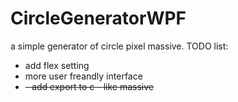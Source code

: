 # CircleGeneratorWPF
a simple generator of circle pixel massive. 
TODO list:
- add flex setting 
- more user freandly interface
- ~~- add export to c - like massive~~
